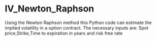 # IV_Newton_Raphson
Using the Newton Raphson method this Python code can estimate the implied volatility in a option contract. The necessary inputs are: Spot price,Strike,Time to expiration in years and risk free rate
